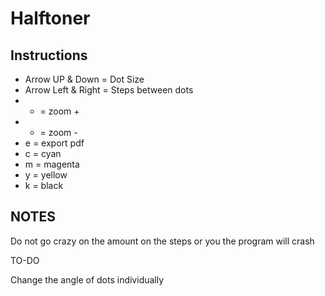 # Halftoner

## Instructions

 - Arrow UP & Down = Dot Size
 - Arrow Left & Right = Steps between dots
 - + = zoom +
 - - = zoom - 
 - e = export pdf
 - c = cyan
 - m = magenta
 - y = yellow
 - k = black
 
 
 ## NOTES
 
 Do not go crazy on the amount on the steps or you the program will crash
 
 TO-DO
 
 Change the angle of dots individually



